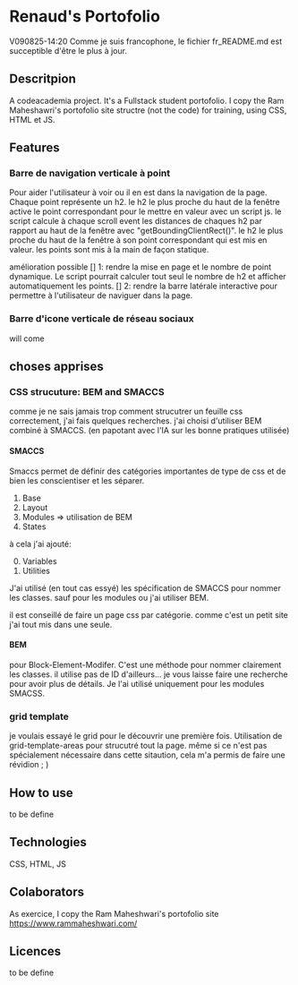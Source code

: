 # Renaud's Portofolio

V090825-14:20
Comme je suis francophone, le fichier fr_README.md est succeptible d'être le plus à jour.

## Descritpion
A codeacademia project. It's a Fullstack student portofolio. I copy the Ram Maheshawri's portofolio site structre (not the code) for training, using CSS, HTML et JS.

## Features
### Barre de navigation verticale à point
Pour aider l'utilisateur à voir ou il en est dans la navigation de la page. Chaque point représente un h2. le h2 le plus proche du haut de la fenêtre active le point correspondant pour le mettre en valeur avec un script js.
le script calcule à chaque scroll event les distances de chaques h2 par rapport au haut de la fenêtre avec "getBoundingClientRect()". le h2 le plus proche du haut de la fenêtre à son point correspondant qui est mis en valeur.
les points sont mis à la main de façon statique.

amélioration possible 
[] 1: rendre la mise en page et le nombre de point dynamique. Le script pourrait calculer tout seul le nombre de h2 et afficher automatiquement les points.
[] 2: rendre la barre latérale interactive pour permettre à l'utilisateur de naviguer dans la page.



### Barre d'icone verticale de réseau sociaux

will come

## choses apprises
### CSS strucuture: BEM and SMACCS
comme je ne sais jamais trop comment strucutrer un feuille css correctement, j'ai fais quelques recherches. j'ai choisi d'utiliser BEM combiné à SMACCS. (en papotant avec l'IA sur les bonne pratiques utilisée)

#### SMACCS
Smaccs permet de définir des catégories importantes de type de css et de bien les conscientiser et les séparer. 
1. Base
2. Layout
3. Modules => utilisation de BEM
4. States

à cela j'ai ajouté:

0. Variables
5. Utilities

J'ai utilisé (en tout cas essyé) les spécification de SMACCS pour nommer les classes. sauf pour les modules ou j'ai utiliser BEM.  

il est conseillé de faire un page css par catégorie. comme c'est un petit site j'ai tout mis dans une seule.

#### BEM
pour Block-Element-Modifer. C'est une méthode pour nommer clairement les classes. il utilise pas de ID d'ailleurs... je vous laisse faire une recherche pour avoir plus de détails.
Je l'ai utilisé uniquement pour les modules SMACSS.

### grid template
je voulais essayé le grid pour le découvrir une première fois. Utilisation de grid-template-areas pour strucutré tout la page. même si ce n'est pas spécialement nécessaire dans cette sitaution, cela m'a permis de faire une révidion ; )

## How to use
to be define

## Technologies
CSS, HTML, JS

## Colaborators
As exercice, I copy the Ram Maheshwari's portofolio site https://www.rammaheshwari.com/

## Licences
to be define
